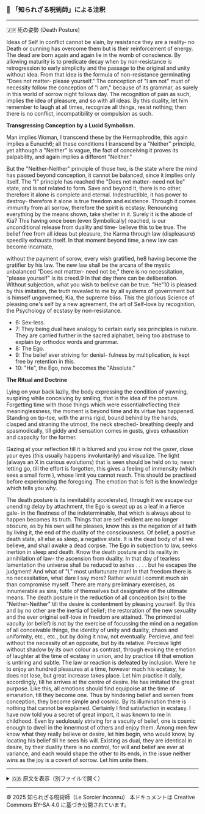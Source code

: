 ### 🐌 「知られざる呪術師」による注釈

>

---

🇯🇵 死の姿勢 (Death Posture)

Ideas of Self in conflict cannot be slain, by resistance they are a reality- no Death or cunning has
overcome them but is their reinforcement of energy. The dead are born again and again lie in the
womb of conscience. By allowing maturity is to predicate decay when by non-resistance is
retrogression to early simplicity and the passage to the original and unity without idea. From that idea
is the formula of non-resistance germinating "Does not matter- please yourself."
The conception of "I am not" must of necessity follow the conception of "I am," because of its
grammar, as surely in this world of sorrow night follows day. The recognition of pain as such, implies
the idea of pleasure, and so with all ideas. By this duality, let him remember to laugh at all times,
recognize all things, resist nothing; then there is no conflict, incompatibility or compulsion as such.

**Transgressing Conception by a Lucid Symbolism.**

Man implies Woman, I transcend these by the Hermaphrodite, this again implies a Eunuch6; all these
conditions I transcend by a "Neither" principle, yet although a "Neither" is vague, the fact of
conceiving it proves its palpability, and again implies a different "Neither."

But the "Neither-Neither" principle of those two, is the state where the mind has passed beyond
conception, it cannot be balanced, since it implies only itself. The "I" principle has reached the "Does
not matter- need not be" state, and is not related to form. Save and beyond it, there is no other,
therefore it alone is complete and eternal. Indestructible, it has power to destroy- therefore it alone is
true freedom and existence. Through it comes immunity from all sorrow, therefore the spirit is
ecstasy. Renouncing everything by the means shown, take shelter in it. Surely it is the abode of Kia?
This having once been (even Symbolically) reached, is our unconditional release from duality and
time- believe this to be true. The belief free from all ideas but pleasure, the Karma through law
(displeasure) speedily exhausts itself. In that moment beyond time, a new law can become incarnate,

without the payment of sorow, every wish gratified, he8 having become the gratifier by his law. The
new law shall be the arcana of the mystic unbalanced "Does not mattter- need not be," there is no
necessitation, "please yourself" is its creed.9
In that day there can be deliberation. Without subjection, what you wish to believe can be true.
"He"10 is pleased by this imitation, the truth revealed to me by all systems of government but is
himself ungoverned; Kia, the supreme bliss. This the glorious Science of pleasing one's self by a new
agreement, the art of Self-love by recognition, the Psychology of ecstasy by non-resistance.

- 6: Sex-less.
- 7: They being dual have analogy to certain early sex principles in nature. They are carried further in the sacred alphabet, being too abstruse to explain by orthodox words and grammar.
- 8: The Ego.
- 9: The belief ever striving for denial- fulness by multiplication, is kept free by retention in this.
- 10: "He", the Ego, now becomes the "Absolute."

**The Ritual and Doctrine**

Lying on your back lazily, the body expressing the condition of yawning, suspiring while conceiving
by smiling, that is the idea of the posture. Forgetting time with those things which were essentialreflecting
their meaninglessness, the moment is beyond time and its virtue has happened.
Standing on tip-toe, with the arms rigid, bound behind by the hands, clasped and straning the utmost,
the neck streched- breathing deeply and spasmodically, till giddy and sensation comes in gusts, gives
exhaustion and capacity for the former.

Gazing at your reflection till it is blurred and you know not the gazer, close your eyes (this usually
happens involuntarily) and visualize. The light (always an X in curious evolutions) that is seen
should be held on to, never letting go, till the effort is forgotten, this gives a feeling of immensity
(which sees a small form ), whose limit you cannot reach. This should be practised before
experiencing the foregoing. The emotion that is felt is the knowledge which tells you why.


The death posture is its inevitability accelerated, through it we escape our unending delay by
attachment, the Ego is swept up as a leaf in a fierce gale- in the fleetness of the indeterminable, that
which is always about to happen becomes its truth. Things that are self-evident are no longer
obscure, as by his own will he pleases, know this as the negation of all faith by living it, the end of
the duality of the consciousness. Of belief, a positive death state, all else as sleep, a negative state. It
is the dead body of all we believe, and shall awake a dead corpse. The Ego in subjection to law,
seeks inertion in sleep and death. Know the death posture and its reality in annihilation of law- the
ascension from duality. In that day of tearless lamentation the universe shall be reduced to ashes . . . .
but he escapes the judgment! And what of "I," most unfortunate man! In that freedom there is no
necessitation, what dare I say more? Rather would I commit much sin than compromise myself. There
are many preliminary exercises, as innumerable as sins, futile of themselves but designative of the
ultimate means. The death posture in the reduction of all conception (sin) to the "Neither-Neither"
till the desire is contentment by pleasing yourself. By this and by no other are the inertia of belief;
the restoration of the new sexuality and the ever original self-love in freedom are attained. The
primordial vacuity (or belief) is not by the exercise of focussing the mind on a negation of all
conceivable things, the identity of unity and duality, chaos and uniformity, etc., etc., but by doing it
now, not eventually. Percieve, and feel without the necessity of an opposite, but by its relative.
Percieve light without shadow by its own colour as contrast, through evoking the emotion of laughter
at the time of ecstasy in union, and by practice till that emotion is untiring and subtle. The law or
reaction is defeated by inclusion. Were he to enjoy an hundred pleasures at a time, however much his
ecstasy, he does not lose, but great increase takes place. Let him practise it daily, accordingly, till he
arrives at the centre of desire. He has imitated the great purpose. Like this, all emotions should find
equipoise at the time of emanation, till they become one. Thus by hindering belief and semen from
conception, they become simple and cosmic. By its illumination there is nothing that cannot be
explained. Certainly I find satisfaction in ecstasy. I have now told you a secret of great import, it was
known to me in childhood. Even by sedulously striving for a vacuity of belief, one is cosmic enough
to dwell in the innermost of others and enjoy them. Among men few know what they really believe
or desire, let him begin, who would know, by locating his belief till he sees his will. Existing as dual,
they are identical in desire, by their duality there is no control, for will and belief are ever at
variance, and each would shape the other to its ends, in the issue neither wins as the joy is a covert of
sorrow. Let him unite them.

---

<details>
<summary>🇬🇧 原文を表示（別ファイルで開く）</summary>

🔗 [原文を読む 05_death_postur_en.md](05_death_postur_en.md)

</details>

---

© 2025 知られざる呪術師（Le Sorcier Inconnu）
本ドキュメントは Creative Commons BY-SA 4.0 に基づき公開されています。

